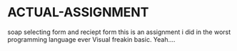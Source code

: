 # ACTUAL-ASSIGNMENT
soap selecting form and reciept form
this is an assignment i did in the worst programming language ever Visual freakin basic. Yeah....
